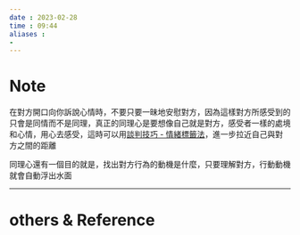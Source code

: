 ```yaml
---
date : 2023-02-28
time : 09:44
aliases :
- 
---
```

# Note
在對方開口向你訴說心情時，不要只要一昧地安慰對方，因為這樣對方所感受到的只會是同情而不是同理，真正的同理心是要想像自己就是對方，感受者一樣的處境和心情，用心去感受，這時可以用[談判技巧 - 情緒標籤法](談判技巧%20-%20情緒標籤法.md)，進一步拉近自己與對方之間的距離

同理心還有一個目的就是，找出對方行為的動機是什麼，只要理解對方，行動動機就會自動浮出水面

---
# others &  Reference

